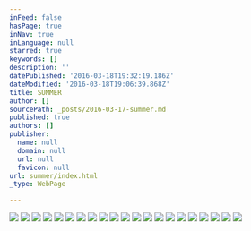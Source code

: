 ```yaml
---
inFeed: false
hasPage: true
inNav: true
inLanguage: null
starred: true
keywords: []
description: ''
datePublished: '2016-03-18T19:32:19.186Z'
dateModified: '2016-03-18T19:06:39.868Z'
title: SUMMER
author: []
sourcePath: _posts/2016-03-17-summer.md
published: true
authors: []
publisher:
  name: null
  domain: null
  url: null
  favicon: null
url: summer/index.html
_type: WebPage

---
```

![](https://s3-us-west-2.amazonaws.com/the-grid-img/p/dfbc3986281b6dbd2242fbfdfdffec25a804be93.jpg)
![](https://s3-us-west-2.amazonaws.com/the-grid-img/p/722a8223b62de37fdebf956dd3d5d118f42ec2c1.jpg)
![](https://s3-us-west-2.amazonaws.com/the-grid-img/p/0f91fecc591e38a2c8dd1f8c22bcfd955a3db7ef.jpg)
![](https://s3-us-west-2.amazonaws.com/the-grid-img/p/4b852556e418947a3d317d9c229034611ef58adc.jpg)
![](https://the-grid-user-content.s3-us-west-2.amazonaws.com/193093f4-a5e2-471e-ad17-b73c56aecbba.jpg)
![](https://s3-us-west-2.amazonaws.com/the-grid-img/p/49a2a97d81a542ab5ef889b54f31ef4cc899d465.jpg)
![](https://s3-us-west-2.amazonaws.com/the-grid-img/p/a819a1b9c1e9fb8ce906501a5905acbcf8a23a2c.jpg)
![](https://s3-us-west-2.amazonaws.com/the-grid-img/p/6c1042c98f29b10e170e640e715c72e1b18b37fc.jpg)
![](https://s3-us-west-2.amazonaws.com/the-grid-img/p/a8bae73dd878effd0c8d4a0766b7633b6e9f933d.jpg)
![](https://s3-us-west-2.amazonaws.com/the-grid-img/p/85ebc42d1c65bb6fc2ae76eb96ee150968e8295b.jpg)
![](https://s3-us-west-2.amazonaws.com/the-grid-img/p/a541fd70384b1c076cc6dfa3530c211ed1553db2.jpg)
![](https://s3-us-west-2.amazonaws.com/the-grid-img/p/ba2e7106f195143f66ac067456679518dfffbf4a.jpg)
![](https://s3-us-west-2.amazonaws.com/the-grid-img/p/4efc7fc745820bda4b6483e30407cd883829ed3f.jpg)
![](https://s3-us-west-2.amazonaws.com/the-grid-img/p/8ce486040412b521f260629223f53b369bc5776c.jpg)
![](https://s3-us-west-2.amazonaws.com/the-grid-img/p/e4411101187ba746e5c19dfb11198feb966c4d2b.jpg)
![](https://the-grid-user-content.s3-us-west-2.amazonaws.com/72dd948a-3fee-456d-84a2-163be10972f4.jpg)
![](https://s3-us-west-2.amazonaws.com/the-grid-img/p/eae3d4fa97783f18d159aef3fd3c43feb5119c35.jpg)
![](https://the-grid-user-content.s3-us-west-2.amazonaws.com/94979a31-99ee-4ee0-8b3c-e382dd0bdc16.jpg)
![](https://s3-us-west-2.amazonaws.com/the-grid-img/p/d8e4eb0bfd330d0a6799e748ac8fafe9851395b7.jpg)
![](https://s3-us-west-2.amazonaws.com/the-grid-img/p/5ea1c71c167493426f1fb37d77a2e0e6bbe0c9a3.jpg)
![](https://s3-us-west-2.amazonaws.com/the-grid-img/p/cc9f0e43179cfbd4412ce13ee81782f21f1530d5.jpg)